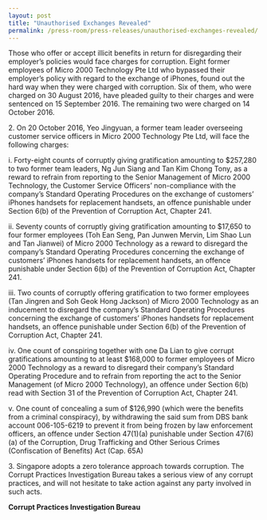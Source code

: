 ```yaml
---
layout: post
title: "Unauthorised Exchanges Revealed"
permalink: /press-room/press-releases/unauthorised-exchanges-revealed/
---
```

Those who offer or accept illicit benefits in return for disregarding their employer’s policies would face charges for corruption. Eight former employees of Micro 2000 Technology Pte Ltd who bypassed their employer’s policy with regard to the exchange of iPhones, found out the hard way when they were charged with corruption. Six of them, who were charged on 30 August 2016, have pleaded guilty to their charges and were sentenced on 15 September 2016. The remaining two were charged on 14 October 2016.

2\.          On 20 October 2016, Yeo Jingyuan, a former team leader overseeing customer service officers in Micro 2000 Technology Pte Ltd, will face the following charges:

i. Forty-eight counts of corruptly giving gratification amounting to $257,280 to two former team leaders, Ng Jun Siang and Tan Kim Chong Tony, as a reward to refrain from reporting to the Senior Management of Micro 2000 Technology, the Customer Service Officers’ non-compliance with the company’s Standard Operating Procedures on the exchange of customers’ iPhones handsets for replacement handsets, an offence punishable under Section 6(b) of the Prevention of Corruption Act, Chapter 241.

ii. Seventy counts of corruptly giving gratification amounting to $17,650 to four former employees (Toh Ean Seng, Pan Junwen Mervin, Lim Shao Lun and Tan Jianwei) of Micro 2000 Technology as a reward to disregard the company’s Standard Operating Procedures concerning the exchange of customers’ iPhones handsets for replacement handsets, an offence punishable under Section 6(b) of the Prevention of Corruption Act, Chapter 241.

iii. Two counts of corruptly offering gratification to two former employees (Tan Jingren and Soh Geok Hong Jackson) of Micro 2000 Technology as an inducement to disregard the company’s Standard Operating Procedures concerning the exchange of customers’ iPhones handsets for replacement handsets, an offence punishable under Section 6(b) of the Prevention of Corruption Act, Chapter 241.

iv. One count of conspiring together with one Da Lian to give corrupt gratifications amounting to at least $168,000 to former employees of Micro 2000 Technology as a reward to disregard their company’s Standard Operating Procedure and to refrain from reporting the act to the Senior Management (of Micro 2000 Technology), an offence under Section 6(b) read with Section 31 of the Prevention of Corruption Act, Chapter 241.

v. One count of concealing a sum of $126,990 (which were the benefits from a criminal conspiracy), by withdrawing the said sum from DBS bank account 006-105-6219 to prevent it from being frozen by law enforcement officers, an offence under Section 47(1)(a) punishable under Section 47(6)(a) of the Corruption, Drug Trafficking and Other Serious Crimes (Confiscation of Benefits) Act (Cap. 65A)

3\.           Singapore adopts a zero tolerance approach towards corruption. The Corrupt Practices Investigation Bureau takes a serious view of any corrupt practices, and will not hesitate to take action against any party involved in such acts.

**Corrupt Practices Investigation Bureau**
